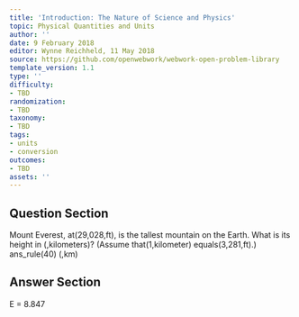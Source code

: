 ```yaml
---
title: 'Introduction: The Nature of Science and Physics'
topic: Physical Quantities and Units
author: ''
date: 9 February 2018
editor: Wynne Reichheld, 11 May 2018
source: https://github.com/openwebwork/webwork-open-problem-library
template_version: 1.1
type: ''
difficulty:
- TBD
randomization:
- TBD
taxonomy:
- TBD
tags:
- units
- conversion
outcomes:
- TBD
assets: ''
---
```


## Question Section 

 
Mount Everest, at(29,028,ft), is the tallest mountain on the Earth. What is its height in (,kilometers)? (Assume that(1,kilometer) equals(3,281,ft).)
ans_rule(40) (,km)



## Answer Section

E = 8.847